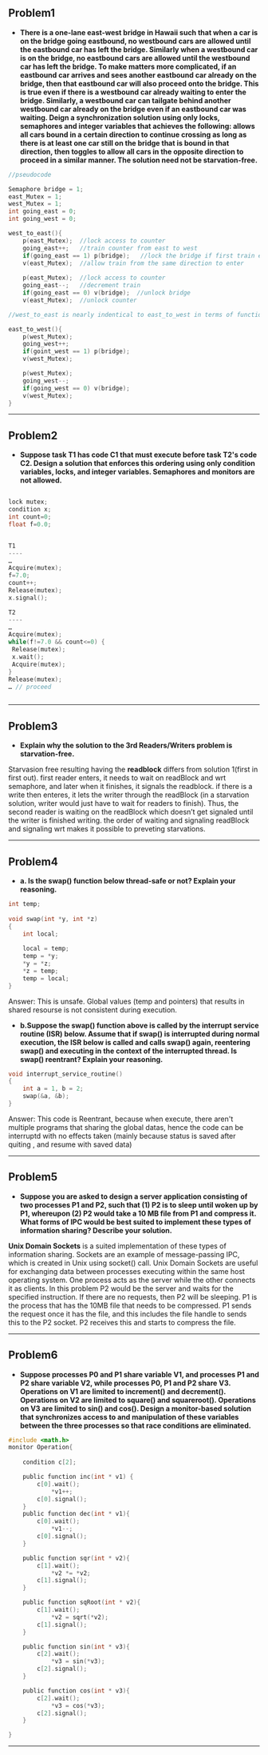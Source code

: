 Problem1
-----------------
* **There is a one-lane east-west bridge in Hawaii such that when a car is on the bridge going eastbound, no westbound cars are allowed until the eastbound car has left the bridge.  Similarly when a westbound car is on the bridge, no eastbound cars are allowed until the westbound car has left the bridge.  To make matters more complicated, if an eastbound car arrives and sees another eastbound car already on the bridge, then that eastbound car will also proceed onto the bridge.  This is true even if there is a westbound car already waiting to enter the bridge.  Similarly, a westbound car can tailgate behind another westbound car already on the bridge even if an eastbound car was waiting.   Deign a synchronization solution using only locks, semaphores and integer variables that achieves the following: allows all cars bound in a certain direction to continue crossing as long as there is at least one car still on the bridge that is bound in that direction, then toggles to allow all cars in the opposite direction to proceed in a similar manner.  The solution need not be starvation-free.**
 
 
```c
//pseudocode

Semaphore bridge = 1;
east_Mutex = 1;
west_Mutex = 1;
int going_east = 0;
int going_west = 0;

west_to_east(){
	p(east_Mutex);  //lock access to counter
	going_east++;   //train counter from east to west
	if(going_east == 1) p(bridge);   //lock the bridge if first train enter
	v(east_Mutex);	//allow train from the same direction to enter
	
	p(east_Mutex);	//lock access to counter
	going_east--;	//decrement train
	if(going_east == 0) v(bridge);	//unlock bridge
	v(east_Mutex);	//unlock counter

//west_to_east is nearly indentical to east_to_west in terms of functionalities.

east_to_west(){
	p(west_Mutex);
	going_west++;
	if(goint_west == 1) p(bridge);
	v(west_Mutex);

	p(west_Mutex);
	going_west--;
	if(going_west == 0) v(bridge);
	v(west_Mutex);
}


```



*****************************

Problem2
-------------
* **Suppose task T1 has code C1 that must execute before task T2's code C2.  Design a solution that enforces this ordering using only condition variables, locks, and integer variables.  Semaphores and monitors are not allowed.**

```c

lock mutex;
condition x;
int count=0;
float f=0.0;


T1
----
…
Acquire(mutex);
f=7.0;
count++;
Release(mutex);
x.signal();

T2
----
…
Acquire(mutex);
while(f!=7.0 && count<=0) {
 Release(mutex);
 x.wait();
 Acquire(mutex);
}
Release(mutex);
… // proceed



```




************************************


Problem3
------------
* **Explain why the solution to the 3rd Readers/Writers problem is starvation-free.**

Starvasion free resulting having the **readblock** differs from solution 1(first in first out). first reader enters, it needs to wait on readBlock and wrt semaphore, and later when it finishes, it signals the readblock. if there is a write then enteres, it lets the writer through the readBlock (in a starvation solution, writer would just have to wait for readers to finish). Thus, the second reader is waiting on the readBlock which doesn’t get signaled until the writer is finished writing. the order of waiting and signaling readBlock and signaling wrt makes it possible to preveting starvations.

****************************************


Problem4
---------
* **a. Is the swap() function below thread-safe or not?  Explain your reasoning.**

```c
int temp;
 
void swap(int *y, int *z)
{
    int local;
 
    local = temp;
    temp = *y;
    *y = *z;
    *z = temp;
    temp = local;
}
```

Answer: This is unsafe. Global values (temp and pointers) that results in shared resourse is not consistent during execution.



* **b.Suppose the swap() function above is called by the interrupt service routine (ISR) below.  Assume that if swap() is interrupted during normal execution, the ISR below is called and calls swap() again, reentering swap() and executing in the context of the interrupted thread.  Is swap() reentrant?  Explain your reasoning.**

```c
void interrupt_service_routine()
{
    int a = 1, b = 2;
    swap(&a, &b);
}
```

Answer: This code is Reentrant, because when execute, there aren't multiple programs that sharing the global datas, hence the code can be interruptd with no effects taken (mainly because status is saved after quiting , and resume with saved data)


*****************************

Problem5
---------------
* **Suppose you are asked to design a server application consisting of two processes P1 and P2, such that (1) P2 is to sleep until woken up by P1, whereupon (2) P2 would take a 10 MB file from P1 and compress it. What forms of IPC would be best suited to implement these types of information sharing? Describe your solution.**

**Unix Domain Sockets** is a suited implementation of these types of information sharing. Sockets are an example of message-passing IPC, which is created in Unix using socket() call. Unix  Domain Sockets are useful for exchanging data between processes executing within the same host operating system. One process acts as the server while the other connects it as clients. In this problem P2 would be the server and waits for the specified instruction. If there are no requests, then P2 will be sleeping. P1 is the process that has the 10MB file that needs to be compressed. P1 sends the request once it has the file, and this includes the file handle to sends this to the P2 socket. P2 receives this and starts to compress the file.
 


*****************************


Problem6
-----------
* **Suppose processes P0 and P1 share variable V1, and processes P1 and P2 share variable V2, while processes P0, P1 and P2 share V3.  Operations on V1 are limited to increment() and decrement().  Operations on V2 are limited to square() and squareroot().  Operations on V3 are limited to sin() and cos().  Design a monitor-based solution that synchronizes access to and manipulation of these variables between the three processes so that race conditions are eliminated.**


```c
#include <math.h>
monitor Operation{
	
	condition c[2];

	public function inc(int * v1) {
		c[0].wait();
			*v1++;
		c[0].signal();
	}
	public function dec(int * v1){
		c[0].wait();
			*v1--;
		c[0].signal();
	}

	public function sqr(int * v2){
		c[1].wait();
			*v2 *= *v2;
		c[1].signal();
	}

	public function sqRoot(int * v2){
		c[1].wait();
			*v2 = sqrt(*v2);
		c[1].signal();
	}

	public function sin(int * v3){
		c[2].wait();
			*v3 = sin(*v3);
		c[2].signal();
	}

	public function cos(int * v3){
		c[2].wait();
			*v3 = cos(*v3);
		c[2].signal();
	}

}
```

*****************************
